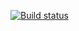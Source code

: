 [![Build status](https://ci.appveyor.com/api/projects/status/rvugxvtuh5rm9jaa?svg=true)](https://ci.appveyor.com/project/supernatashenka/web)
